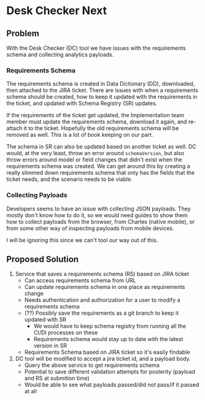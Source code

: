 # Desk Checker Next

## Problem

With the Desk Checker (DC) tool we have issues with the requirements schema and collecting analytics payloads. 

### Requirements Schema

The requirements schema is created in Data Dictionary (DD), downloaded, then attached to the JIRA ticket. There are issues with when a requirements schema should be created, how to keep it updated with the requirements in the ticket, and updated with Schema Registry (SR) updates. 

If the requirements of the ticket get updated, the Implementation team member must update the requirements schema, download it again, and re-attach it to the ticket. Hopefully the old requirements schema will be removed as well. This is a lot of book keeping on our part.

The schema in SR can also be updated based on another ticket as well. DC would, at the very least, throw an error around `schemaVersion`, but also throw errors around model or field changes that didn't exist when the requirements schema was created. We can get around this by creating a really slimmed down requirements schema that only has the fields that the ticket needs, and the scenario needs to be viable.

### Collecting Payloads

Developers seems to have an issue with collecting JSON payloads. They mostly don't know how to do it, so we would need guides to show them how to collect payloads from the browser, from Charles (native mobile), or from some other way of inspecting payloads from mobile devices.

I will be ignoring this since we can't tool our way out of this.

## Proposed Solution

1. Service that saves a requirements schema (RS) based on JIRA ticket
	- Can access requirements schema from URL
	- Can update requirements schema in one place as requirements change
	- Needs authentication and authorization for a user to modify a requirements schema
	- (??) Possibly save the requirements as a git branch to keep it updated with SR
		- We would have to keep schema registry from running all the CI/DI processes on these
		- Requirements schema would stay up to date with the latest version in SR
	- Requirements Schema based on JIRA ticket so it's easily findable
1. DC tool will be modified to accept a jira ticket id, and a payload body. 
	- Query the above service to get requirements schema
	- Potential to save different validation attempts for posterity (payload and RS at submition time)
	- Would be able to see what payloads passed/did not pass/if it passed at all